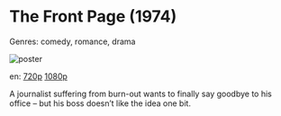 # The Front Page (1974)

Genres: comedy, romance, drama

![poster](http://image.tmdb.org/t/p/w500/mqjMvQCZ0C1uPxudeZcnpcJwbLt.jpg)

en:
  [720p](magnet:?xt=urn:btih:4637D90A27F248CC94C2E750A80F3877CA4961C1&tr=udp://glotorrents.pw:6969/announce&tr=udp://tracker.opentrackr.org:1337/announce&tr=udp://torrent.gresille.org:80/announce&tr=udp://tracker.openbittorrent.com:80&tr=udp://tracker.coppersurfer.tk:6969&tr=udp://tracker.leechers-paradise.org:6969&tr=udp://p4p.arenabg.ch:1337&tr=udp://tracker.internetwarriors.net:1337)
  [1080p](magnet:?xt=urn:btih:b025a1aa02a7a71b92573c66e56615a3b8a0860d&dn=The+Front+Page+%281974%29+1080p+BrRip+x264+-+YIFY&tr=udp%3A%2F%2Ftracker.openbittorrent.com%3A80%2Fannounce&tr=udp%3A%2F%2Fglotorrents.pw%3A6969%2Fannounce&tr=udp%3A%2F%2Ftracker.openbittorrent.com%3A80%2Fannounce&tr=udp%3A%2F%2Ftracker.opentrackr.org%3A1337%2Fannounce&tr=udp%3A%2F%2Fzer0day.to%3A1337%2Fannounce&tr=udp%3A%2F%2Ftracker.coppersurfer.tk%3A6969%2Fannounce)
  


A journalist suffering from burn-out wants to finally say goodbye to his office – but his boss doesn’t like the idea one bit.